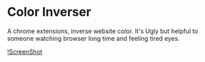 # Color Inverser

A chrome extensions, inverse website color. It's Ugly but helpful to someone watching browser long time and feeling tired eyes.

[!ScreenShot](img/screen.jpg)